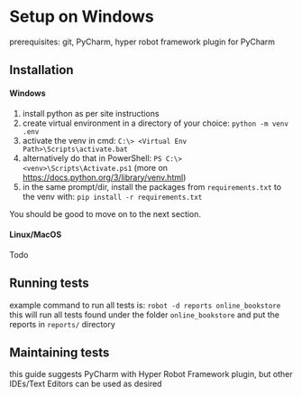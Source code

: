 # Setup on Windows

prerequisites: git, PyCharm, hyper robot framework plugin for PyCharm 

## Installation

#### Windows 
1. install python as per site instructions
2. create virtual environment in a directory of your choice: `python -m venv .env` 
3. activate the venv in cmd: `C:\> <Virtual Env Path>\Scripts\activate.bat` 
4. alternatively do that in PowerShell: `PS C:\> <venv>\Scripts\Activate.ps1`
(more on https://docs.python.org/3/library/venv.html)
4. in the same prompt/dir, install the packages from `requirements.txt` to the venv with: `pip install -r requirements.txt`

You should be good to move on to the next section.

#### Linux/MacOS

Todo

## Running tests
example command to run all tests is: 
`robot -d reports online_bookstore`  
this will run all tests found under the folder `online_bookstore` and put the reports in `reports/` directory

## Maintaining tests
this guide suggests PyCharm with Hyper Robot Framework plugin, but other IDEs/Text Editors can be used as desired
